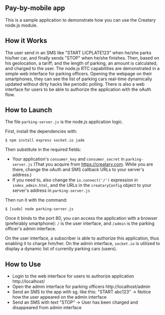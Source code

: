 ## Pay-by-mobile app

This is a sample application to demonstrate how you can use
the Creatary node.js module.

## How it Works

The user send in an SMS like "START LICPLATE123" when he/she parks his/her car, and finally sends "STOP"
when he/she finishes.
Then, based on his geolocation, a tariff; and the length of parking, an amount is calculated, and charged
to the user. 
The node.js RTC capabilities are demonstrated in a simple web interface for parking officers. Opening the
webpage on their smartphones, they can see the list of parking cars real-time dynamically updated without
dirty hacks like periodic polling.
There is also a web interface for users to be able to authorize the application with the oAuth flow.

## How to Launch

The file `parking-server.js` is the node.js application logic.

First, install the dependencies with:

    $ npm install express socket.io jade
    
Then substitute in the required fields:
* Your application's `consumer_key` and `consumer_secret` in `parking-server.js` (That you acquire from
https://creatary.com. While you are there, change the oAuth and SMS callback URLs to your server's address.)
* If you need to, also change the `io.connect('/')` expression in `index_admin.html`,
and the URLs in the `creataryConfig` object to your server's address in `parking-server.js`

Then run it with the command:

    $ [sudo] node parking-server.js
		    
Once it binds to the port 80, you can access the application with a browser (preferably smartphone):
`/` is the user interface, and `/admin` is the parking officer's admin interface.

On the user interface, a subscriber is able to authorize this application, thus enabling it to charge him/her.
On the admin interface, `socket.io` is utilized to display a dynamic list of currently parking cars (users).

## How to Use

* Login to the web interface for users to authorize application
  http://localhost/
* Open the admin interface for parking officers
  http://localhost/admin
* Send an SMS to the app with sg. like this: "START abc123"
  -> Notice how the user appeared on the admin interface
* Send an SMS with text "STOP"
  -> User has been charged and disappeared from admin interface
